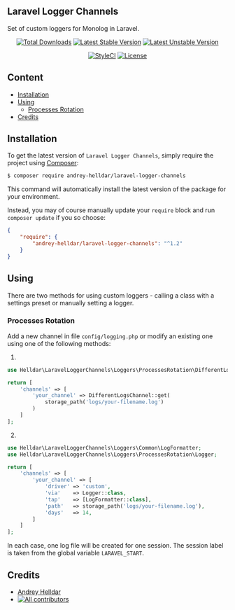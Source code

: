 ## Laravel Logger Channels

Set of custom loggers for Monolog in Laravel.

<p align="center">
    <a href="https://packagist.org/packages/andrey-helldar/laravel-logger-channels"><img src="https://img.shields.io/packagist/dt/andrey-helldar/laravel-logger-channels.svg?style=flat-square" alt="Total Downloads" /></a>
    <a href="https://packagist.org/packages/andrey-helldar/laravel-logger-channels"><img src="https://poser.pugx.org/andrey-helldar/laravel-logger-channels/v/stable?format=flat-square" alt="Latest Stable Version" /></a>
    <a href="https://packagist.org/packages/andrey-helldar/laravel-logger-channels"><img src="https://poser.pugx.org/andrey-helldar/laravel-logger-channels/v/unstable?format=flat-square" alt="Latest Unstable Version" /></a>
</p>
<p align="center">
    <a href="https://styleci.io/repos/274123087"><img src="https://styleci.io/repos/274123087/shield" alt="StyleCI" /></a>
    <a href="LICENSE"><img src="https://poser.pugx.org/andrey-helldar/laravel-logger-channels/license?format=flat-square" alt="License" /></a>
</p>


## Content
* [Installation](#installation)
* [Using](#using)
    * [Processes Rotation](#processes-rotation)
* [Credits](#credits)


## Installation

To get the latest version of `Laravel Logger Channels`, simply require the project using [Composer](https://getcomposer.org/):

```bash
$ composer require andrey-helldar/laravel-logger-channels
```

This command will automatically install the latest version of the package for your environment.

Instead, you may of course manually update your `require` block and run `composer update` if you so choose:

```json
{
    "require": {
        "andrey-helldar/laravel-logger-channels": "^1.2"
    }
}
```


## Using

There are two methods for using custom loggers - calling a class with a settings preset or manually setting a logger.

### Processes Rotation

Add a new channel in file `config/logging.php` or modify an existing one using one of the following methods:

1.
```php
use Helldar\LaravelLoggerChannels\Loggers\ProcessesRotation\DifferentLogsChannel;

return [
    'channels' => [
        'your_channel' => DifferentLogsChannel::get(
            storage_path('logs/your-filename.log')
        )
    ]
];
```

2.
```php
use Helldar\LaravelLoggerChannels\Loggers\Common\LogFormatter;
use Helldar\LaravelLoggerChannels\Loggers\ProcessesRotation\Logger;

return [
    'channels' => [
        'your_channel' => [
            'driver' => 'custom',
            'via'    => Logger::class,
            'tap'    => [LogFormatter::class],
            'path'   => storage_path('logs/your-filename.log'),
            'days'   => 14,
        ]
    ]
];
```

In each case, one log file will be created for one session. The session label is taken from the global variable `LARAVEL_START`.


## Credits

- [Andrey Helldar][link_author]
- [![All contributors][badge_contributors]][link_contributors]


[badge_contributors]:   https://img.shields.io/github/contributors/andrey-helldar/laravel-logger-channels?style=flat-square

[link_author]:          https://github.com/andrey-helldar
[link_contributors]:    https://github.com/andrey-helldar/laravel-logger-channels/graphs/contributors
